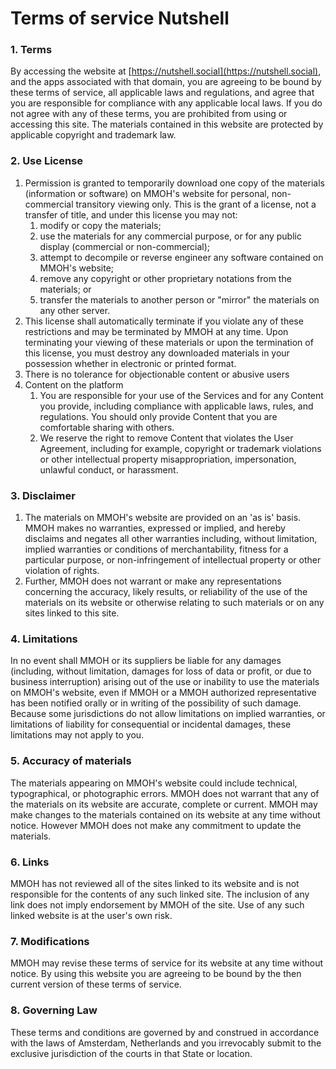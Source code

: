 # Terms of service Nutshell

### 1\. Terms

By accessing the website at [https://nutshell.social](https://nutshell.social), and the apps associated with that domain, you are agreeing to be bound by these terms of service, all applicable laws and regulations, and agree that you are responsible for compliance with any applicable local laws. If you do not agree with any of these terms, you are prohibited from using or accessing this site. The materials contained in this website are protected by applicable copyright and trademark law.

### 2\. Use License

1.  Permission is granted to temporarily download one copy of the materials (information or software) on MMOH's website for personal, non-commercial transitory viewing only. This is the grant of a license, not a transfer of title, and under this license you may not:
    1.  modify or copy the materials;
    2.  use the materials for any commercial purpose, or for any public display (commercial or non-commercial);
    3.  attempt to decompile or reverse engineer any software contained on MMOH's website;
    4.  remove any copyright or other proprietary notations from the materials; or
    5.  transfer the materials to another person or "mirror" the materials on any other server.
2.  This license shall automatically terminate if you violate any of these restrictions and may be terminated by MMOH at any time. Upon terminating your viewing of these materials or upon the termination of this license, you must destroy any downloaded materials in your possession whether in electronic or printed format.
3.  There is no tolerance for objectionable content or abusive users
4.  Content on the platform
    1. You are responsible for your use of the Services and for any Content you provide, including compliance with applicable laws, rules, and regulations. You should only provide Content that you are comfortable sharing with others.
    2. We reserve the right to remove Content that violates the User Agreement, including for example, copyright or trademark violations or other intellectual property misappropriation, impersonation, unlawful conduct, or harassment.

### 3\. Disclaimer

1.  The materials on MMOH's website are provided on an 'as is' basis. MMOH makes no warranties, expressed or implied, and hereby disclaims and negates all other warranties including, without limitation, implied warranties or conditions of merchantability, fitness for a particular purpose, or non-infringement of intellectual property or other violation of rights.
2.  Further, MMOH does not warrant or make any representations concerning the accuracy, likely results, or reliability of the use of the materials on its website or otherwise relating to such materials or on any sites linked to this site.

### 4\. Limitations

In no event shall MMOH or its suppliers be liable for any damages (including, without limitation, damages for loss of data or profit, or due to business interruption) arising out of the use or inability to use the materials on MMOH's website, even if MMOH or a MMOH authorized representative has been notified orally or in writing of the possibility of such damage. Because some jurisdictions do not allow limitations on implied warranties, or limitations of liability for consequential or incidental damages, these limitations may not apply to you.

### 5\. Accuracy of materials

The materials appearing on MMOH's website could include technical, typographical, or photographic errors. MMOH does not warrant that any of the materials on its website are accurate, complete or current. MMOH may make changes to the materials contained on its website at any time without notice. However MMOH does not make any commitment to update the materials.

### 6\. Links

MMOH has not reviewed all of the sites linked to its website and is not responsible for the contents of any such linked site. The inclusion of any link does not imply endorsement by MMOH of the site. Use of any such linked website is at the user's own risk.

### 7\. Modifications

MMOH may revise these terms of service for its website at any time without notice. By using this website you are agreeing to be bound by the then current version of these terms of service.

### 8\. Governing Law

These terms and conditions are governed by and construed in accordance with the laws of Amsterdam, Netherlands and you irrevocably submit to the exclusive jurisdiction of the courts in that State or location.